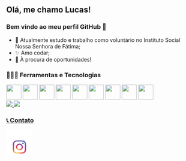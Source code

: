## Olá, me chamo Lucas! 
### Bem vindo ao meu perfil GitHub 👋

- 🔭 Atualmente estudo e trabalho como voluntário no Instituto Social Nossa Senhora de Fátima;
- ✨ Amo codar;
- 👾 À procura de oportunidades!

### 🧑🏾‍💻​ Ferramentas e Tecnologias
<div>
          <img src="https://cdn.jsdelivr.net/gh/devicons/devicon/icons/html5/html5-original-wordmark.svg" width="40" height="40"/>
          <img src="https://cdn.jsdelivr.net/gh/devicons/devicon/icons/css3/css3-original-wordmark.svg" width="40" height="40"/>
          <img src="https://cdn.jsdelivr.net/gh/devicons/devicon/icons/javascript/javascript-original.svg" width="40" height="40"/>
          <img src="https://cdn.jsdelivr.net/gh/devicons/devicon/icons/csharp/csharp-original.svg" width="40" height="40"/>
          <img src="https://cdn.jsdelivr.net/gh/devicons/devicon/icons/nodejs/nodejs-original-wordmark.svg" width="40" height="40"/>
          <img src="https://cdn.jsdelivr.net/gh/devicons/devicon/icons/python/python-original.svg" width="40" height="40" />
          <img src="https://cdn.jsdelivr.net/gh/devicons/devicon/icons/react/react-original.svg" width="40" height="40"/>
          <img src="https://cdn.jsdelivr.net/gh/devicons/devicon/icons/csharp/csharp-original.svg" width="40" height="40"/>
          <img src="https://cdn.jsdelivr.net/gh/devicons/devicon/icons/git/git-plain.svg" width="40" height="40"/>
</div>
          
<div>
          <a href="https://github.com/LucaasAndrade">
          <img height="130em" src="https://github-readme-stats.vercel.app/api/top-langs/?username=LucaasAndrade&layout=compact&langs_count=7&theme=dracula"/>
          <img height="130em" src="https://github-readme-stats.vercel.app/api?username=LucaasAndrade&show_icons=true&theme=dracula&include_all_commits=true&count_private=true"/>
</div>

          
### 📞 Contato
<a href='https://www.instagram.com/hi_lucaas_/'> <img src="Instagram_Color_icon-icons.com_71811.png" height="70"/></a>

